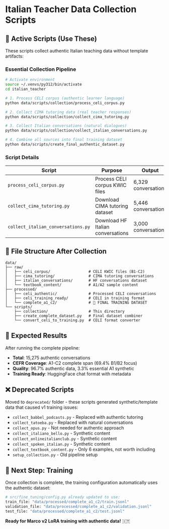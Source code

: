 # Italian Teacher Data Collection Scripts

## 🚀 Active Scripts (Use These)

These scripts collect authentic Italian teaching data without template artifacts:

### Essential Collection Pipeline

```bash
# Activate environment
source ~/.venvs/py312/bin/activate
cd italian_teacher

# 1. Process CELI corpus (authentic learner language)
python data/scripts/collection/process_celi_corpus.py

# 2. Collect CIMA tutoring data (real teacher responses)
python data/scripts/collection/collect_cima_tutoring.py

# 3. Collect Italian conversations (natural dialogues)
python data/scripts/collection/collect_italian_conversations.py

# 4. Combine all sources into final training dataset
python data/scripts/create_final_authentic_dataset.py
```

### Script Details

| Script | Purpose | Output | Authentic? |
|--------|---------|--------|------------|
| `process_celi_corpus.py` | Process CELI corpus KWIC files | 6,329 conversations | ✅ Real learner language |
| `collect_cima_tutoring.py` | Download CIMA tutoring dataset | 5,446 conversations | ✅ Real teacher responses |
| `collect_italian_conversations.py` | Download HF Italian conversations | 3,000 conversations | ✅ Natural dialogues |

## 📁 File Structure After Collection

```
data/
├── raw/
│   ├── celi_corpus/                 # CELI KWIC files (B1-C2)
│   ├── cima_tutoring/               # CIMA tutoring conversations
│   ├── italian_conversations/       # HF conversations dataset
│   └── textbook_content/            # A1/A2 sample content
├── processed/
│   ├── celi_authentic/              # Processed CELI conversations
│   ├── celi_training_ready/         # CELI in training format
│   └── complete_a1_c2/              # 🎯 FINAL TRAINING DATASET
└── scripts/
    ├── collection/                  # This directory
    ├── create_complete_dataset.py   # Final dataset combiner
    └── convert_celi_to_training.py  # CELI format converter
```

## 🎯 Expected Results

After running the complete pipeline:

- **Total**: 15,275 authentic conversations
- **CEFR Coverage**: A1-C2 complete span (69.4% B1/B2 focus)
- **Quality**: 96.7% authentic data, 3.3% essential A1 synthetic
- **Training Ready**: HuggingFace chat format with metadata

## ❌ Deprecated Scripts

Moved to `deprecated/` folder - these scripts generated synthetic/template data that caused v1 training issues:

- `collect_babbel_podcasts.py` - Replaced with authentic tutoring
- `collect_tatoeba.py` - Replaced with natural conversations
- `collect_opus.py` - Not needed for authentic approach
- `collect_italiano_bello.py` - Synthetic content
- `collect_onlineitalianclub.py` - Synthetic content
- `collect_spoken_italian.py` - Synthetic content
- `collect_textbook_content.py` - Only 6 examples, not worth including
- `setup_collection.py` - Old pipeline setup

## 🚀 Next Step: Training

Once collection is complete, the training configuration automatically uses the authentic dataset:

```python
# src/fine_tuning/config.py already updated to use:
train_file: "data/processed/complete_a1_c2/train.jsonl"
validation_file: "data/processed/complete_a1_c2/validation.jsonl"
test_file: "data/processed/complete_a1_c2/test.jsonl"
```

**Ready for Marco v2 LoRA training with authentic data!** 🇮🇹